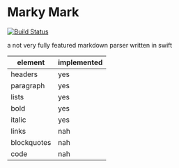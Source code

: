 # Marky Mark

[![Build Status](https://app.bitrise.io/app/35ffce52-20fc-444a-98d5-d0bb98724fd0/status.svg?token=hlMfaKoRx1tenSrq0KECng)](https://app.bitrise.io/app/35ffce52-20fc-444a-98d5-d0bb98724fd0)

a not very fully featured markdown parser written in swift

| element      | implemented | 
| ------------ | ----------- | 
| headers      | yes         | 
| paragraph    | yes         | 
| lists        | yes         | 
| bold         | yes         |
| italic       | yes         |
| links        | nah         |
| blockquotes  | nah         |
| code         | nah         |
